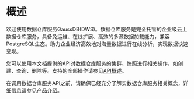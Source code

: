 # 概述<a name="ZH-CN_TOPIC_0000001387181492"></a>

欢迎使用数据仓库服务GaussDB\(DWS\)。数据仓库服务是完全托管的企业级云上数据仓库服务，具备免运维、在线扩展、高效的多源数据加载能力，兼容PostgreSQL生态。助力企业经济高效地对海量数据进行在线分析，实现数据快速变现。

您可以使用本文档提供的API对数据仓库服务的集群、快照进行相关操作，如创建、查询、删除等。支持的全部操作请参见[API概述](API概述.md)。

在调用数据仓库服务API之前，请确保已经充分了解实数据仓库服务相关概念，详细信息请参见[产品介绍](https://support.huaweicloud.com/productdesc-dws/dws_01_0002.html)。

